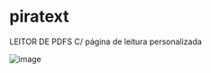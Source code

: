 # piratext

LEITOR DE PDFS C/ página de leitura personalizada

![image](https://github.com/pbLola/piratext/assets/56306505/5cbbf256-e705-4eb9-8547-84295cc69f65)
